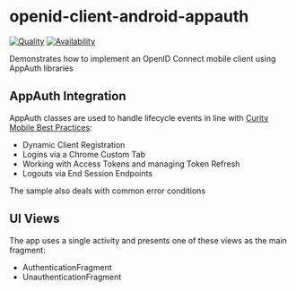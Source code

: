 # openid-client-android-appauth

[![Quality](https://img.shields.io/badge/quality-demo-red)](https://curity.io/resources/code-examples/status/)
[![Availability](https://img.shields.io/badge/availability-source-blue)](https://curity.io/resources/code-examples/status/)

Demonstrates how to implement an OpenID Connect mobile client using AppAuth libraries

## AppAuth Integration

AppAuth classes are used to handle lifecycle events in line with [Curity Mobile Best Practices](https://curity.io/resources/learn/oauth-for-mobile-apps-best-practices/):

* Dynamic Client Registration
* Logins via a Chrome Custom Tab
* Working with Access Tokens and managing Token Refresh
* Logouts via End Session Endpoints

The sample also deals with common error conditions

## UI Views

The app uses a single activity and presents one of these views as the main fragment:

- AuthenticationFragment
- UnauthenticationFragment